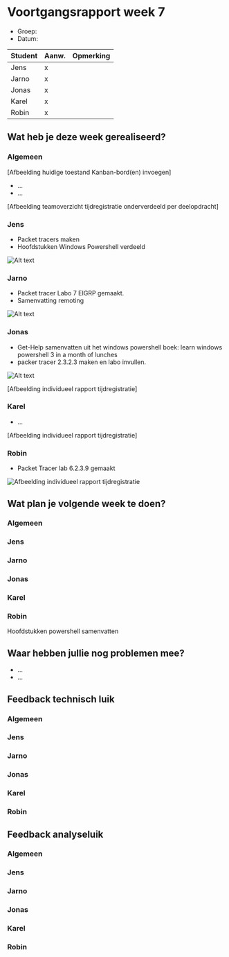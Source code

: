 # Voortgangsrapport week 7

* Groep:
* Datum:

| Student  | Aanw. | Opmerking |
| :---     | :---  | :---      |
| Jens |    x   |           |
| Jarno |   x    |           |
| Jonas |    x   |           |
| Karel |    x   |           |
| Robin |    x   |           |

## Wat heb je deze week gerealiseerd?

### Algemeen

[Afbeelding huidige toestand Kanban-bord(en) invoegen]

* ...
* ...

[Afbeelding teamoverzicht tijdregistratie onderverdeeld per deelopdracht]

### Jens

* Packet tracers maken
* Hoofdstukken Windows Powershell verdeeld


![Alt text]( http://i.imgur.com/YhlbYLg.png)


### Jarno

* Packet tracer Labo 7 EIGRP gemaakt.
* Samenvatting remoting

![Alt text](http://i.imgur.com/nzao1Ox.png)

### Jonas

* Get-Help samenvatten uit het windows powershell boek: learn windows powershell 3 in a month of lunches
* packer tracer 2.3.2.3 maken en labo invullen.

![Alt text](http://i.imgur.com/jtlkFw5.png)

[Afbeelding individueel rapport tijdregistratie]

### Karel

* ...

[Afbeelding individueel rapport tijdregistratie]

### Robin

* Packet Tracer lab 6.2.3.9 gemaakt

![Afbeelding individueel rapport tijdregistratie](https://i.gyazo.com/a7185c522c8b98050b582bd80c664407.png)


## Wat plan je volgende week te doen?

### Algemeen
### Jens
### Jarno
### Jonas
### Karel
### Robin
Hoofdstukken powershell samenvatten

## Waar hebben jullie nog problemen mee?

* ...
* ...

## Feedback technisch luik

### Algemeen

### Jens
### Jarno
### Jonas
### Karel
### Robin

## Feedback analyseluik

### Algemeen

### Jens
### Jarno
### Jonas
### Karel
### Robin

